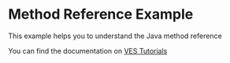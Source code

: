 # Method Reference Example
This example helps you to understand the Java method reference

You can find the documentation on [VES Tutorials](http://vestutorials.com/java-8-method-reference/)
